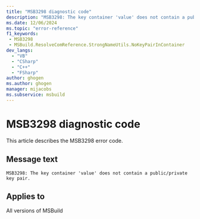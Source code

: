 ```yaml
---
title: "MSB3298 diagnostic code"
description: "MSB3298: The key container 'value' does not contain a public/private key pair."
ms.date: 12/06/2024
ms.topic: "error-reference"
f1_keywords:
 - MSB3298
 - MSBuild.ResolveComReference.StrongNameUtils.NoKeyPairInContainer
dev_langs:
  - "VB"
  - "CSharp"
  - "C++"
  - "FSharp"
author: ghogen
ms.author: ghogen
manager: mijacobs
ms.subservice: msbuild
---
```


# MSB3298 diagnostic code

<!-- :::ErrorDefinitionDescription::: -->
<!-- :::editable-content name="introDescription"::: -->
This article describes the MSB3298 error code.
<!-- :::editable-content-end::: -->

## Message text

```output
MSB3298: The key container 'value' does not contain a public/private key pair.
```

<!-- :::editable-content name="postOutputDescription"::: -->
<!--
{StrBegin="MSB3298: "}
-->
<!-- :::editable-content-end::: -->
<!-- :::ErrorDefinitionDescription-end::: -->

## Applies to

All versions of MSBuild
